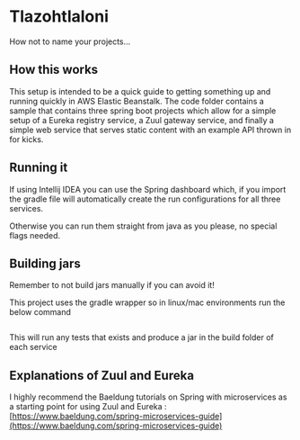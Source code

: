 # Tlazohtlaloni
How not to name your projects...

## How this works
This setup is intended to be a quick guide to getting something up and running quickly in AWS Elastic Beanstalk.  The code folder contains a sample that contains three spring boot projects which allow for a simple setup of a Eureka registry service, a Zuul gateway service, and finally a simple web service that serves static content with an example API thrown in for kicks.

## Running it
If using Intellij IDEA you can use the Spring dashboard which, if you import the gradle file will automatically create the run configurations for all three services.

Otherwise you can run them straight from java as you please, no special flags needed.

## Building jars
Remember to not build jars manually if you can avoid it!

This project uses the gradle wrapper so in linux/mac environments run the below command

```sh gradlew bootJar
```

This will run any tests that exists and produce a jar in the build folder of each service

## Explanations of Zuul and Eureka

I highly recommend the Baeldung tutorials on Spring with microservices as a starting point for using Zuul and Eureka : [https://www.baeldung.com/spring-microservices-guide](https://www.baeldung.com/spring-microservices-guide)
